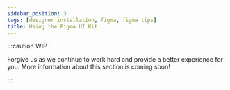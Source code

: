 ```yaml
---
sidebar_position: 3
tags: [designer installation, figma, figma tips]
title: Using the Figma UI Kit
---
```


:::caution WIP

Forgive us as we continue to work hard and provide a better experience for you. More information about this section is coming soon!

:::
